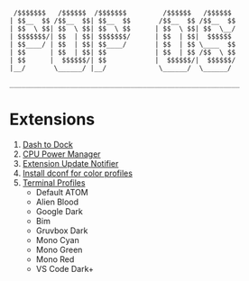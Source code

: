 ```
 /$$$$$$$   /$$$$$$  /$$$$$$$         /$$$$$$   /$$$$$$ 
| $$__  $$ /$$__  $$| $$__  $$       /$$__  $$ /$$__  $$
| $$  \ $$| $$  \ $$| $$  \ $$      | $$  \ $$| $$  \__/
| $$$$$$$/| $$  | $$| $$$$$$$/      | $$  | $$|  $$$$$$ 
| $$____/ | $$  | $$| $$____/       | $$  | $$ \____  $$
| $$      | $$  | $$| $$            | $$  | $$ /$$  \ $$
| $$      |  $$$$$$/| $$            |  $$$$$$/|  $$$$$$/
|__/       \______/ |__/             \______/  \______/ 
                                                        
_________________________________________________________
```

# Extensions

1.  [Dash to Dock](https://extensions.gnome.org/extension/307/dash-to-dock/)
2.  [CPU Power Manager](https://extensions.gnome.org/extension/945/cpu-power-manager/)
3.  [Extension Update Notifier](https://extensions.gnome.org/extension/1166/extension-update-notifier/)
4.  [Install dconf for color profiles](https://github.com/Mayccoll/Gogh)
5.  [Terminal Profiles](https://mayccoll.github.io/Gogh/)
	+ Default  ATOM
	+ Alien Blood
	+ Google Dark
	+ Bim
	+ Gruvbox Dark
	+ Mono Cyan
	+ Mono Green
	+ Mono Red
	+ VS Code Dark+
